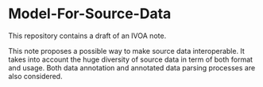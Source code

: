 # Model-For-Source-Data

This repository contains a draft of an IVOA note.

This note proposes a possible way to make source data interoperable. 
It takes into account the huge diversity of source data in term of both format and usage. 
Both data annotation and annotated data parsing processes are also considered.
